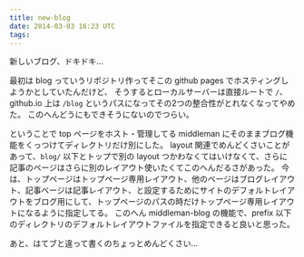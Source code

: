 ```yaml
---
title: new-blog
date: 2014-03-03 16:23 UTC
tags:
---
```


新しいブログ、ドキドキ…

最初は blog っていうリポジトリ作ってそこの github pages でホスティングしようかとしていたんだけど、
そうするとローカルサーバーは直接ルートで `/`、github.io 上は `/blog` というパスになってその2つの整合性がとれなくなってやめた。
このへんどうにもできそうにないのでつらい。

ということで top ページをホスト・管理してる middleman にそのままブログ機能をくっつけてディレクトリだけ別にした。
layout 関連でめんどくさいことがあって、`blog/` 以下とトップで別の layout つかわなくてはいけなくて、さらに記事のページはさらに別のレイアウト使いたくてこのへんだるさがあった。
今は、トップページはトップページ専用レイアウト、他のベージはブログレイアウト、記事ベージは記事レイアウト、と設定するためにサイトのデフォルトレイアウトをブログ用にして、トップページのパスの時だけトップページ専用レイアウトになるように指定してる。
このへん middleman-blog の機能で、prefix 以下のディレクトリのデフォルトレイアウトファイルを指定できると良いと思った。

あと、はてブと違って書くのちょっとめんどくさい…